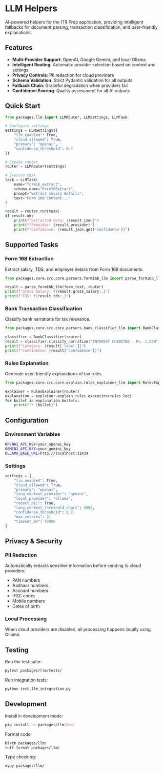 # LLM Helpers

AI-powered helpers for the ITR Prep application, providing intelligent fallbacks for document parsing, transaction classification, and user-friendly explanations.

## Features

- **Multi-Provider Support**: OpenAI, Google Gemini, and local Ollama
- **Intelligent Routing**: Automatic provider selection based on context and settings
- **Privacy Controls**: PII redaction for cloud providers
- **Schema Validation**: Strict Pydantic validation for all outputs
- **Fallback Chain**: Graceful degradation when providers fail
- **Confidence Scoring**: Quality assessment for all AI outputs

## Quick Start

```python
from packages.llm import LLMRouter, LLMSettings, LLMTask

# Configure settings
settings = LLMSettings({
    "llm_enabled": True,
    "cloud_allowed": True,
    "primary": "openai",
    "confidence_threshold": 0.7
})

# Create router
router = LLMRouter(settings)

# Execute task
task = LLMTask(
    name="form16_extract",
    schema_name="Form16Extract",
    prompt="Extract salary details",
    text="Form 16B content..."
)

result = router.run(task)
if result.ok:
    print(f"Extracted data: {result.json}")
    print(f"Provider: {result.provider}")
    print(f"Confidence: {result.json.get('confidence')}")
```

## Supported Tasks

### Form 16B Extraction
Extract salary, TDS, and employer details from Form 16B documents.

```python
from packages.core.src.core.parsers.form16b_llm import parse_form16b_llm

result = parse_form16b_llm(form_text, router)
print(f"Gross Salary: ₹{result.gross_salary:,}")
print(f"TDS: ₹{result.tds:,}")
```

### Bank Transaction Classification
Classify bank narrations for tax relevance.

```python
from packages.core.src.core.parsers.bank_classifier_llm import BankClassifier

classifier = BankClassifier(router)
result = classifier.classify_narration("INTEREST CREDITED - Rs. 1,250")
print(f"Category: {result['label']}")
print(f"Confidence: {result['confidence']}")
```

### Rules Explanation
Generate user-friendly explanations of tax rules.

```python
from packages.core.src.core.explain.rules_explainer_llm import RulesExplainer

explainer = RulesExplainer(router)
explanation = explainer.explain_rules_execution(rules_log)
for bullet in explanation.bullets:
    print(f"• {bullet}")
```

## Configuration

### Environment Variables
```bash
OPENAI_API_KEY=your_openai_key
GEMINI_API_KEY=your_gemini_key
OLLAMA_BASE_URL=http://localhost:11434
```

### Settings
```python
settings = {
    "llm_enabled": True,
    "cloud_allowed": True,
    "primary": "openai",
    "long_context_provider": "gemini",
    "local_provider": "ollama",
    "redact_pii": True,
    "long_context_threshold_chars": 8000,
    "confidence_threshold": 0.7,
    "max_retries": 2,
    "timeout_ms": 40000
}
```

## Privacy & Security

### PII Redaction
Automatically redacts sensitive information before sending to cloud providers:
- PAN numbers
- Aadhaar numbers
- Account numbers
- IFSC codes
- Mobile numbers
- Dates of birth

### Local Processing
When cloud providers are disabled, all processing happens locally using Ollama.

## Testing

Run the test suite:
```bash
pytest packages/llm/tests/
```

Run integration tests:
```bash
python test_llm_integration.py
```

## Development

Install in development mode:
```bash
pip install -e packages/llm[dev]
```

Format code:
```bash
black packages/llm/
ruff format packages/llm/
```

Type checking:
```bash
mypy packages/llm/
```